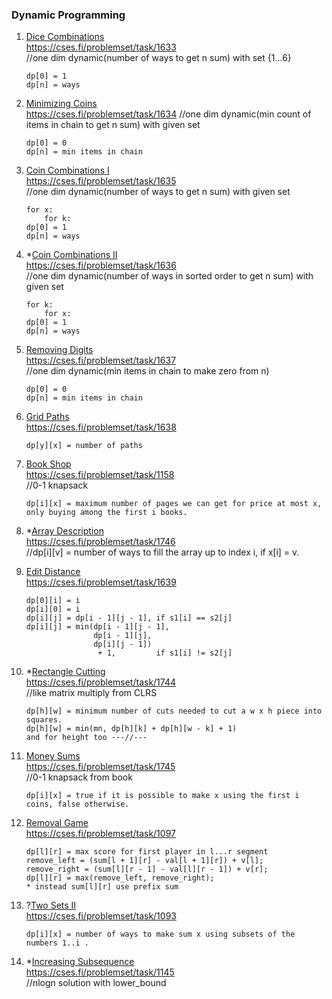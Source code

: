 ### Dynamic Programming


1. [Dice Combinations](./dice_combinations.cpp)  
https://cses.fi/problemset/task/1633  
//one dim dynamic(number of ways to get n sum) with set {1...6}   
    ```
    dp[0] = 1  
    dp[n] = ways
    ```  

2. [Minimizing Coins](./minimizing_coins.cpp)  
https://cses.fi/problemset/task/1634 
//one dim dynamic(min count of items in chain to get n sum) with given set  
    ```
    dp[0] = 0  
    dp[n] = min items in chain  
    ```

3. [Coin Combinations I](./coin_combinations_1.cpp)  
https://cses.fi/problemset/task/1635  
//one dim dynamic(number of ways to get n sum) with given set
    ```  
    for x:  
        for k:   
    dp[0] = 1  
    dp[n] = ways  
    ```

4. *[Coin Combinations II](./coin_combinations_2.cpp)  
https://cses.fi/problemset/task/1636  
//one dim dynamic(number of ways in sorted order to get n sum) with given set  
    ```  
    for k:  
        for x:   
    dp[0] = 1  
    dp[n] = ways  
    ``` 

5. [Removing Digits](./removing_digits.cpp)  
https://cses.fi/problemset/task/1637  
//one dim dynamic(min items in chain to make zero from n)
    ```
    dp[0] = 0  
    dp[n] = min items in chain  
    ```

6. [Grid Paths](./grid_paths.cpp)  
https://cses.fi/problemset/task/1638  
    ```
    dp[y][x] = number of paths  
    ```
   
7. [Book Shop](./book_shop.cpp)  
https://cses.fi/problemset/task/1158   
//0-1 knapsack  
    ```
    dp[i][x] = maximum number of pages we can get for price at most x, only buying among the first i books.
    ```
 
8. *[Array Description](./array_description.cpp)  
https://cses.fi/problemset/task/1746  
//dp[i][v] = number of ways to fill the array up to index i, if x[i] = v.

9. [Edit Distance](./edit_distance.cpp)  
https://cses.fi/problemset/task/1639  
    ```
    dp[0][i] = i
    dp[i][0] = i
    dp[i][j] = dp[i - 1][j - 1], if s1[i] == s2[j]  
    dp[i][j] = min(dp[i - 1][j - 1],  
                   dp[i - 1][j],  
                   dp[i][j - 1])
                    + 1,         if s1[i] != s2[j]
    ```  

10. *[Rectangle Cutting](./rectangle_cutting.cpp)  
https://cses.fi/problemset/task/1744  
//like matrix multiply from CLRS
    ```
    dp[h][w] = minimum number of cuts needed to cut a w x h piece into squares.
    dp[h][w] = min(mn, dp[h][k] + dp[h][w - k] + 1)
    and for height too ---//---
    ```

11. [Money Sums](./money_sums.cpp)  
https://cses.fi/problemset/task/1745  
//0-1 knapsack from book
    ```
    dp[i][x] = true if it is possible to make x using the first i coins, false otherwise.
    ```

12. [Removal Game](./removal_game.cpp)  
https://cses.fi/problemset/task/1097   
    ```
    dp[l][r] = max score for first player in l...r segment 
    remove_left = (sum[l + 1][r] - val[l + 1][r]) + v[l];
    remove_right = (sum[l][r - 1] - val[l][r - 1]) + v[r];
    dp[l][r] = max(remove_left, remove_right);
    * instead sum[l][r] use prefix sum
    ```


12. ?[Two Sets II](./two_sets_2.cpp)  
https://cses.fi/problemset/task/1093   
    ```
    dp[i][x] = number of ways to make sum x using subsets of the numbers 1..i .
    ``` 

12. *[Increasing Subsequence](./increasing_subsequence.cpp)  
https://cses.fi/problemset/task/1145  
//nlogn solution with lower_bound
